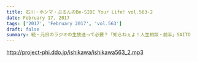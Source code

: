 ```yaml
---
title: 石川・ホンマ・ぶるんのBe-SIDE Your Life! vol.563-2
date: February 17, 2017
tags: ['2017', 'February 2017', 'vol.563']
draft: false
summary: 続・元日のラジオの生放送って必要？「知らねぇよ！人生相談・前半」SAITO
---
```


http://project-phi.ddo.jp/ishikawa/ishikawa563_2.mp3